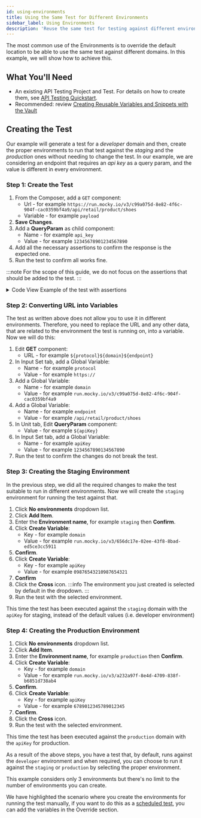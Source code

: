 ```yaml
---
id: using-environments
title: Using the Same Test for Different Environments
sidebar_label: Using Environments
description: 'Reuse the same test for testing against different environments'
---
```


The most common use of the Environments is to override the default location to be able to use the same test against different domains.
In this example, we will show how to achieve this.

## What You'll Need

- An existing API Testing Project and Test. For details on how to create them, see [API Testing Quickstart](/api-testing/quickstart/).
- Recommended: review [Creating Reusable Variables and Snippets with the Vault](/api-testing/vault/)

## Creating the Test

Our example will generate a test for a _developer_ domain and then, create the proper environments to run that test against the _staging_ and the _production_ ones without needing to change the test.
In our example, we are considering an endpoint that requires an _api key_ as a query param, and the value is different in every environment.

### Step 1: Create the Test

1. From the Composer, add a `GET` component:
   - Url - for example `https://run.mocky.io/v3/c99a075d-8e82-4f6c-904f-cac0359bf4a9/api/retail/product/shoes`
   - Variable - for example `payload`
1. **Save Changes**.
1. Add a **QueryParam** as child component:
   - Name - for example `api_key`
   - Value - for example `12345678901234567890`
1. Add all the necessary assertions to confirm the response is the expected one.
1. Run the test to confirm all works fine.

:::note
For the scope of this guide, we do not focus on the assertions that should be added to the test.
:::

<details>
<summary>
Code View Example of the test with assertions
</summary>

```yaml
- id: get
  children:
    - id: queryParam
      name: api_key
      value: "1234567890134567890"
  url: https://run.mocky.io/v3/c99a075d-8e82-4f6c-904f-cac0359bf4a9/api/retail/product/shoes
  var: payload
  mode: json
- id: assert-equals
  expression: payload_response.headers['Content-Type']
  value: application/json; charset=UTF-8
- id: assert-is
  expression: payload
  type: array
- id: each
  children:
    - id: assert-is
      expression: _1.id
      type: integer
    - id: assert-exists
      expression: _1.name
    - id: assert-exists
      expression: _1.price
    - id: assert-exists
      expression: _1.image
    - id: assert-exists
      expression: _1.description
  expression: payload.pick(5)
```

</details>

### Step 2: Converting URL into Variables

The test as written above does not allow you to use it in different environments. Therefore, you need to replace the URL and any other data, that are related to the environment the test is running on, into a variable. Now we will do this:

1. Edit **GET** component:
   - URL - for example `${protocol}${domain}${endpoint}`
1. In Input Set tab, add a Global Variable:
   - Name - for example `protocol`
   - Value - for example `https://`
1. Add a Global Variable:
   - Name - for example `domain`
   - Value - for example `run.mocky.io/v3/c99a075d-8e82-4f6c-904f-cac0359bf4a9`
1. Add a Global Variable:
   - Name - for example `endpoint`
   - Value - for example `/api/retail/product/shoes`
1. In Unit tab, Edit **QueryParam** component:
   - Value - for example `${apiKey}`
1. In Input Set tab, add a Global Variable:
   - Name - for example `apiKey`
   - Value - for example `1234567890134567890`
1. Run the test to confirm the changes do not break the test.

### Step 3: Creating the Staging Environment

In the previous step, we did all the required changes to make the test suitable to run in different environments. Now we will create the `staging` environment for running the test against that.

1. Click **No environments** dropdown list.
1. Click **Add Item**.
1. Enter the **Environment name**, for example `staging` then **Confirm**.
1. Click **Create Variable**:
   - Key - for example `domain`
   - Value - for example `run.mocky.io/v3/656dc17e-02ee-43f8-8bad-ed5ce3cc5911`
1. **Confirm**.
1. Click **Create Variable**:
   - Key - for example `apiKey`
   - Value - for example `09876543210987654321`
1. **Confirm**
1. Click the **Cross** icon.
   :::info
   The environment you just created is selected by default in the dropdown.
   :::
1. Run the test with the selected environment.

This time the test has been executed against the `staging` domain with the `apiKey` for staging, instead of the default values (i.e. developer environment)

### Step 4: Creating the Production Environment

1. Click **No environments** dropdown list.
1. Click **Add Item**.
1. Enter the **Environment name**, for example `production` then **Confirm**.
1. Click **Create Variable**:
   - Key - for example `domain`
   - Value - for example `run.mocky.io/v3/a232a97f-8e4d-4709-838f-b6851d738ab4`
1. **Confirm**.
1. Click **Create Variable**:
   - Key - for example `apiKey`
   - Value - for example `6789012345789012345`
1. **Confirm**.
1. Click the **Cross** icon.
1. Run the test with the selected environment.

This time the test has been executed against the `production` domain with the `apiKey` for production.

As a result of the above steps, you have a test that, by default, runs against the `developer` environment and when required, you can choose to run it against the `staging` or `production` by selecting the proper environment.

This example considers only 3 environments but there's no limit to the number of environments you can create.

We have highlighted the scenario where you create the environments for running the test manually, if you want to do this as a [scheduled test](/api-testing/schedule-test/), you can add the variables in the Override section.
